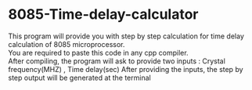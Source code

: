 # 8085-Time-delay-calculator
This program will provide you with step by step calculation for time delay calculation of 8085 microprocessor.                                                                     
You are required to paste this code in any cpp compiler.                                                                                                                           
After compiling, the program will ask to provide two inputs : Crystal frequency(MHZ) ,  Time delay(sec)                                                                             After providing the inputs, the step by step output will be generated at the terminal

